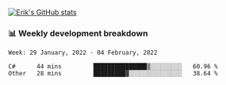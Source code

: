 [![Erik's GitHub stats](https://github-readme-stats.vercel.app/api?username=erik-petrov&theme=nightowl&show_icons=true)](https://github.com/anuraghazra/github-readme-stats)

### 📊 Weekly development breakdown
<!--START_SECTION:waka-->
```text
Week: 29 January, 2022 - 04 February, 2022

C#      44 mins         ███████████████▒░░░░░░░░░   60.96 % 
Other   28 mins         █████████▓░░░░░░░░░░░░░░░   38.64 % 
```
<!--END_SECTION:waka-->

